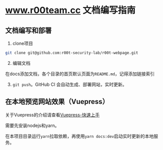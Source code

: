 # www.r00team.cc 文档编写指南

## 文档编写和部署

1. clone项目

```sh
git clone git@github.com:r00t-security-lab/r00t-webpage.git
```

2. 编辑文档

在docs添加文档，各个目录的首页默认页面为`README.md`，记得添加链接索引

3. `git push`。GitHub CI 会自动生成、部署网站，实时更新。

## 在本地预览网站效果（Vuepress）

关于Vuepress的介绍请查看[Vuepress-快速上手](https://vuepress.vuejs.org/zh/guide/getting-started.html)

需要先安装nodejs和yarn。

在本项目目录运行`yarn`拉取依赖，再使用`yarn docs:dev`启动实时更新的本地服务。

